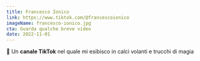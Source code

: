 ```yaml
---
title: Francesco Ionico
link: https://www.tiktok.com/@francescoionico
imageName: francesco-ionico.jpg
cta: Guarda qualche breve video
date: 2022-11-01
---
```


🦿 Un **canale TikTok** nel quale mi esibisco in calci volanti e trucchi di magia